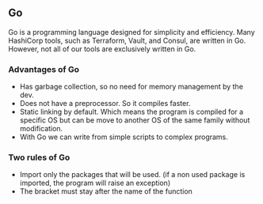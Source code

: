 ## Go
Go is a programming language designed for simplicity and efficiency.
Many HashiCorp tools, such as Terraform, Vault, and Consul, are written in Go. However, not all of our tools are exclusively written in Go.

### Advantages of Go 
- Has garbage collection, so no need for memory management by the dev.
- Does not have a preprocessor. So it compiles faster.
- Static linking by default. Which means the program is compiled for a specific OS but can be move to another OS of the same family without modification.
- With Go we can write from simple scripts to complex programs.

### Two rules of Go

- Import only the packages that will be used. (if a non used package is imported, the program will raise an exception)
- The bracket must stay after the name of the function